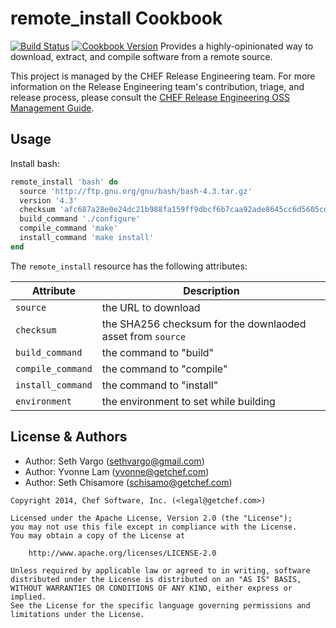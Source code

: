 remote_install Cookbook
=======================

[![Build Status](https://travis-ci.org/chef-cookbooks/remote_install.svg?branch=master)](http://travis-ci.org/chef-cookbooks/remote_install)
[![Cookbook Version](https://img.shields.io/cookbook/v/remote_install.svg)](https://supermarket.chef.io/cookbooks/remote_install)
Provides a highly-opinionated way to download, extract, and compile software from a remote source.

This project is managed by the CHEF Release Engineering team. For more information on the Release Engineering team's contribution, triage, and release process, please consult the [CHEF Release Engineering OSS Management Guide](https://docs.google.com/a/opscode.com/document/d/1oJB0vZb_3bl7_ZU2YMDBkMFdL-EWplW1BJv_FXTUOzg/edit).


Usage
-----
Install bash:

```ruby
remote_install 'bash' do
  source 'http://ftp.gnu.org/gnu/bash/bash-4.3.tar.gz'
  version '4.3'
  checksum 'afc687a28e0e24dc21b988fa159ff9dbcf6b7caa92ade8645cc6d5605cd024d4'
  build_command './configure'
  compile_command 'make'
  install_command 'make install'
end
```

The `remote_install` resource has the following attributes:

| Attribute         | Description
| ----------------- | -----------
| `source`          | the URL to download
| `checksum`        | the SHA256 checksum for the downlaoded asset from `source`
| `build_command`   | the command to "build"
| `compile_command` | the command to "compile"
| `install_command` | the command to "install"
| `environment`     | the environment to set while building


License & Authors
-----------------
- Author: Seth Vargo (<sethvargo@gmail.com>)
- Author: Yvonne Lam (<yvonne@getchef.com>)
- Author: Seth Chisamore (<schisamo@getchef.com>)

```text
Copyright 2014, Chef Software, Inc. (<legal@getchef.com>)

Licensed under the Apache License, Version 2.0 (the "License");
you may not use this file except in compliance with the License.
You may obtain a copy of the License at

    http://www.apache.org/licenses/LICENSE-2.0

Unless required by applicable law or agreed to in writing, software
distributed under the License is distributed on an "AS IS" BASIS,
WITHOUT WARRANTIES OR CONDITIONS OF ANY KIND, either express or implied.
See the License for the specific language governing permissions and
limitations under the License.
```
